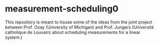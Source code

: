 # measurement-scheduling0
This repository is meant to house some of the ideas from the joint project between Prof. Ozay (University of Michigan) and Prof. Jungers (Université catholique de Louvain) about scheduling measurements for a linear system.)

